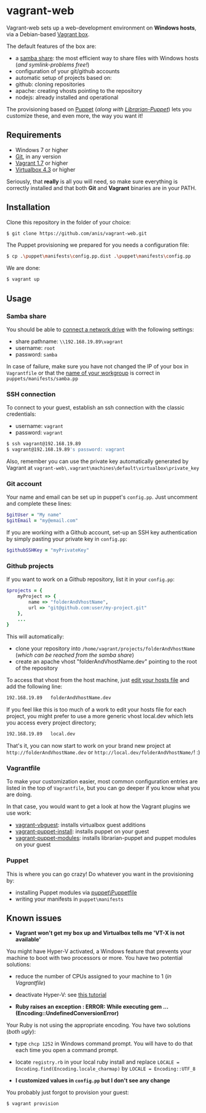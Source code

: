# vagrant-web
Vagrant-web sets up a web-development environment on **Windows hosts**, via a Debian-based [Vagrant box][3].

The default features of the box are:
* a [samba share][9]: the most efficient way to share files with Windows hosts (_and symlink-problems free!_)
* configuration of your git/github accounts
* automatic setup of projects based on:
 * github: cloning repositories
 * apache: creating vhosts pointing to the repository
 * nodejs: already installed and operational

The provisioning based on [Puppet][6] (_along with [Librarian-Puppet][5]_) lets you customize these, and even more, the way you want it!

## Requirements
* Windows 7 or higher
* [Git][10], in any version
* [Vagrant 1.7][1] or higher
* [Virtualbox 4.3][2] or higher

Seriously, that **really** is all you will need, so make sure everything is correctly installed and that both **Git** and **Vagrant** binaries are in your PATH.

## Installation
Clone this repository in the folder of your choice:

```sh
$ git clone https://github.com/anis/vagrant-web.git
```

The Puppet provisioning we prepared for you needs a configuration file:
```sh
$ cp .\puppet\manifests\config.pp.dist .\puppet\manifests\config.pp
```

We are done:

```sh
$ vagrant up
```

## Usage
### Samba share
You should be able to [connect a network drive][7] with the following settings:
* share pathname: `\\192.168.19.89\vagrant`
* username: `root`
* password: `samba`

In case of failure, make sure you have not changed the IP of your box in `Vagrantfile` or that the [name of your workgroup][8] is correct in `puppets/manifests/samba.pp`

### SSH connection
To connect to your guest, establish an ssh connection with the classic credentials:
* username: `vagrant`
* password: `vagrant`

```sh
$ ssh vagrant@192.168.19.89
$ vagrant@192.168.19.89's password: vagrant
```

Also, remember you can use the private key automatically generated by Vagrant at `vagrant-web\.vagrant\machines\default\virtualbox\private_key`

### Git account
Your name and email can be set up in puppet's `config.pp`. Just uncomment and complete these lines:
```ruby
$gitUser = "My name"
$gitEmail = "my@email.com"
```

If you are working with a Github account, set-up an SSH key authentication by simply pasting your private key in `config.pp`:
```ruby
$githubSSHKey = "myPrivateKey"
```

### Github projects
If you want to work on a Github repository, list it in your `config.pp`:
```ruby
$projects = {
    myProject => {
        name => "folderAndVhostName",
        url => "git@github.com:user/my-project.git"
    },
    ...
}
```

This will automatically:
* clone your repository into `/home/vagrant/projects/folderAndVhostName` (_which can be reached from the samba share_) 
* create an apache vhost "folderAndVhostName.dev" pointing to the root of the repository

To access that vhost from the host machine, just [edit your hosts file][14] and add the following line:
```sh
192.168.19.89   folderAndVhostName.dev
```

If you feel like this is too much of a work to edit your hosts file for each project, you might prefer to use a more generic vhost local.dev which lets you access every project directory;
```sh
192.168.19.89   local.dev
```

That's it, you can now start to work on your brand new project at `http://folderAndVhostName.dev` or `http://local.dev/folderAndVhostName/`! :)

### Vagrantfile
To make your customization easier, most common configuration entries are listed in the top of `Vagrantfile`, but you can go deeper if you know what you are doing.

In that case, you would want to get a look at how the Vagrant plugins we use work:
* [vagrant-vbguest][11]: installs virtualbox guest additions
* [vagrant-puppet-install][12]: installs puppet on your guest
* [vagrant-puppet-modules][13]: installs librarian-puppet and puppet modules on your guest

### Puppet
This is where you can go crazy! Do whatever you want in the provisioning by:
* installing Puppet modules via [puppet\Puppetfile][5]
* writing your manifests in `puppet\manifests`

## Known issues
* **Vagrant won't get my box up and Virtualbox tells me 'VT-X is not available'**

You might have Hyper-V activated, a Windows feature that prevents your machine to boot with two processors or more. You have two potential solutions:
* reduce the number of CPUs assigned to your machine to 1 (_in Vagrantfile_)
* deactivate Hyper-V: see [this tutorial][4]

* **Ruby raises an exception : ERROR: While executing gem ... (Encoding::UndefinedConversionError)**

Your Ruby is not using the appropriate encoding. You have two solutions (_both ugly_):
* type `chcp 1252` in Windows command prompt. You will have to do that each time you open a command prompt.
* locate `registry.rb` in your local ruby install and replace `LOCALE = Encoding.find(Encoding.locale_charmap)` by `LOCALE = Encoding::UTF_8`

* **I customized values in `config.pp` but I don't see any change**

You probably just forgot to provision your guest:
```sh
$ vagrant provision
```

[1]: http://www.vagrantup.com/downloads.html
[2]: https://www.virtualbox.org/wiki/Downloads
[3]: http://www.vagrantup.com
[4]: http://www.eightforums.com/tutorials/42041-hyper-v-enable-disable-windows-8-a.html
[5]: https://github.com/rodjek/librarian-puppet
[6]: https://docs.puppetlabs.com/learning/introduction.html
[7]: http://www.dummies.com/how-to/content/how-to-map-a-network-folder-in-windows-7.html
[8]: http://www.7tutorials.com/how-change-workgroup-windows-7
[9]: http://debian-handbook.info/browse/fr-FR/stable/sect.windows-file-server-with-samba.html
[10]: http://git-scm.com/downloads
[11]: https://github.com/dotless-de/vagrant-vbguest
[12]: https://github.com/petems/vagrant-puppet-install
[13]: https://github.com/anis/vagrant-puppet-modules
[14]: http://helpdeskgeek.com/windows-7/windows-7-hosts-file/